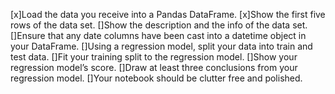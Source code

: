 [x]Load the data you receive into a Pandas DataFrame.
[x]Show the first five rows of the data set.
[]Show the description and the info of the data set.
[]Ensure that any date columns have been cast into a datetime object in your DataFrame.
[]Using a regression model, split your data into train and test data.
[]Fit your training split to the regression model.
[]Show your regression model’s score.
[]Draw at least three conclusions from your regression model.
[]Your notebook should be clutter free and polished.